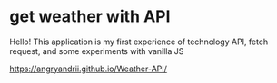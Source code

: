 # get weather with API

Hello! This application is my first experience of technology API, fetch request, and some experiments with vanilla JS

https://angryandrii.github.io/Weather-API/

